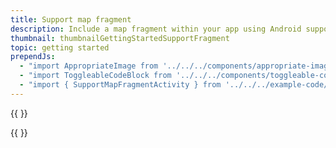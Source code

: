 ```yaml
---
title: Support map fragment
description: Include a map fragment within your app using Android support library.
thumbnail: thumbnailGettingStartedSupportFragment
topic: getting started
prependJs:
  - "import AppropriateImage from '../../../components/appropriate-image'"
  - "import ToggleableCodeBlock from '../../../components/toggleable-code-block'"
  - "import { SupportMapFragmentActivity } from '../../../example-code/SupportMapFragmentActivity.js'"
---
```


{{
  <AppropriateImage imageId="exampleSupportMapFragment" />
}}

<!-- Any notes about this example would go here.  -->

{{
  <ToggleableCodeBlock 
    codeSnippet={SupportMapFragmentActivity}
  />
}}
